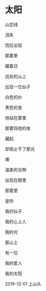  # 太阳
 
 山峦线

 消失

 而后出现

 那雾里

 藏着日

 远处的山上

 出现一位仙子

 白色的纱

 黑色的发

 他站在雾里

 那雾将他的发

 藏起

却阻止不了那光

噢

温柔的光啊

出现在眼里

那雾里

是你

我的仙子

我的心上人

我的光

那山上

有一位

我的爱人

我的太阳

2019-12-01 上山头
